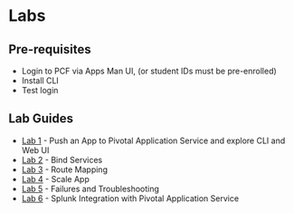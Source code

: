 # Labs

## Pre-requisites
* Login to PCF via Apps Man UI, (or student IDs must be pre-enrolled)
* Install CLI
* Test login

## Lab Guides
* [Lab 1](lab1.md) - Push an App to Pivotal Application Service and explore CLI and Web UI
* [Lab 2](lab2.md) - Bind Services
* [Lab 3](lab3.md) - Route Mapping
* [Lab 4](lab4.md) - Scale App
* [Lab 5](lab5.md) - Failures and Troubleshooting
* [Lab 6](lab6.md) - Splunk Integration with Pivotal Application Service
